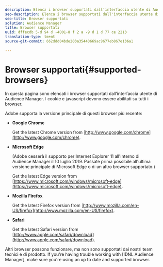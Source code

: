```yaml
---
description: Elenca i browser supportati dall'interfaccia utente di Audience Manager. I cookie e javascript devono essere abilitati su tutti i browser.
seo-description: Elenca i browser supportati dall'interfaccia utente di Audience Manager. I cookie e javascript devono essere abilitati su tutti i browser.
seo-title: Browser supportati
solution: Audience Manager
title: Browser supportati
uuid: dffecdb 5-d 94 d -4001-8 f 2 a -9 d 1 d 77 ce 2213
translation-type: tm+mt
source-git-commit: 662ddd04bde203a35440669ac9677eb067e136a1

---
```



# Browser supportati{#supported-browsers} 

In questa pagina sono elencati i browser supportati dall'interfaccia utente di Audience Manager. I cookie e javascript devono essere abilitati su tutti i browser.

<!-- 

c_supported_browsers.xml

 -->

Adobe supporta la versione principale di questi browser più recente:

* **Google Chrome**

   Get the latest Chrome version from [http://www.google.com/chrome](http://www.google.com/chrome).

* **Microsoft Edge**

   (Adobe cesserà il supporto per Internet Explorer 11 all'interno di Audience Manager il 10 luglio 2019. Passate prima possibile all'ultima versione principale di Microsoft Edge o di un altro browser supportato.)

   Get the latest Edge version from [https://www.microsoft.com/windows/microsoft-edge](https://www.microsoft.com/windows/microsoft-edge).

* **Mozilla Firefox**

   Get the latest Firefox version from [http://www.mozilla.com/en-US/firefox](http://www.mozilla.com/en-US/firefox).

* **Safari**

   Get the latest Safari version from [http://www.apple.com/safari/download](http://www.apple.com/safari/download).

Altri browser possono funzionare, ma non sono supportati dai nostri team tecnici e di prodotto. If you're having trouble working with [!DNL Audience Manager], make sure you're using an up to date and supported browser.
